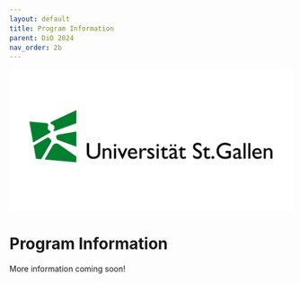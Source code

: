 ```yaml
---
layout: default
title: Program Information
parent: DiO 2024
nav_order: 2b
---
```


![DiO 2024](dio_2024_photos/dio_2024_2.jpeg)

# Program Information

More information coming soon!